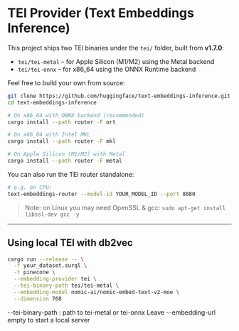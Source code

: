 # TEI Provider (Text Embeddings Inference)

This project ships two TEI binaries under the `tei/` folder, built from **v1.7.0**:

- `tei/tei-metal`  – for Apple Silicon (M1/M2) using the Metal backend  
- `tei/tei-onnx`   – for x86_64 using the ONNX Runtime backend

Feel free to build your own from source:

```bash
git clone https://github.com/huggingface/text-embeddings-inference.git
cd text-embeddings-inference

# On x86_64 with ONNX backend (recommended)
cargo install --path router -F ort

# On x86_64 with Intel MKL
cargo install --path router -F mkl

# On Apple Silicon (M1/M2) with Metal
cargo install --path router -F metal
```

You can also run the TEI router standalone:

```bash
# e.g. on CPU:
text-embeddings-router --model-id YOUR_MODEL_ID --port 8080
```

> Note: on Linux you may need OpenSSL & gcc:
> `sudo apt-get install libssl-dev gcc -y`

---

## Using local TEI with db2vec
 

```bash
cargo run --release -- \
  -f your_dataset.surql \
  -t pinecone \
  --embedding-provider tei \
  --tei-binary-path tei/tei-metal \
  --embedding-model nomic-ai/nomic-embed-text-v2-moe \
  --dimension 768
  ```
  
--tei-binary-path : path to tei-metal or tei-onnx
Leave --embedding-url empty to start a local server

